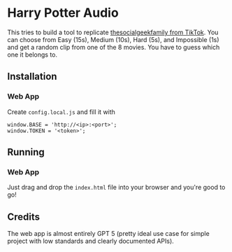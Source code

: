 # Harry Potter Audio

This tries to build a tool to replicate [thesocialgeekfamily from TikTok](https://www.tiktok.com/@thesocialgeekfamily/video/7506354369470811422). You can choose from Easy (15s), Medium (10s), Hard (5s), and Impossible (1s) and get a random clip from one of the 8 movies. You have to guess which one it belongs to.

## Installation

### Web App
Create `config.local.js` and fill it with
```
window.BASE = 'http://<ip>:<port>';
window.TOKEN = '<token>';
```

## Running

### Web App
Just drag and drop the `index.html` file into your browser and you're good to go!

## Credits

The web app is almost entirely GPT 5 (pretty ideal use case for simple project with low standards and clearly documented APIs).